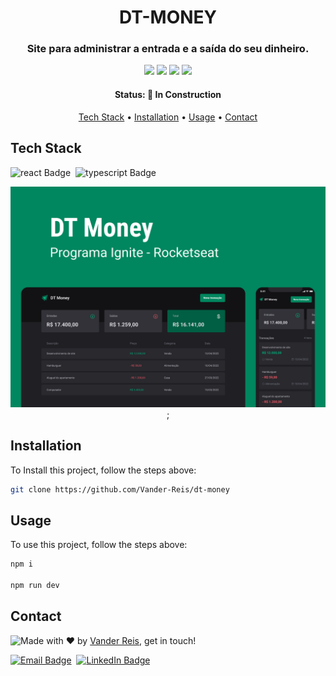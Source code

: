 <h1 align="center">
	DT-MONEY
</h1>

<h3 align="center">
	Site para administrar a entrada e a saída do seu dinheiro.
</h3>

<p align="center">
	<img src="https://img.shields.io/badge/PRs-welcome-brightgreen.svg?style=flat-square"/>
	<img src="https://img.shields.io/github/repo-size/Vander-Reis/dt-money?color=green"/>
	<img src="https://img.shields.io/github/last-commit/Vander-Reis/dt-money?color=green"/>
	<img src="https://img.shields.io/github/languages/count/Vander-Reis/dt-money?color=green"/>
</p>

<h4 align="center">
	Status: 🚧 In Construction
</h4>

<p align="center">
	<a href="#tech-stack">Tech Stack</a> •
	<a href="#installation">Installation</a> •
	<a href="#usage">Usage</a> • 
	<a href="#contact">Contact</a> 
</p>

## Tech Stack
<img src="https://img.shields.io/badge/React-05122A?style=flat&logo=react" alt="react Badge" height="25">&nbsp;
<img src="https://img.shields.io/badge/Typescript-05122A?style=flat&logo=typescript" alt="typescript Badge" height="25">&nbsp;

<div align="center"> 
    <img src="./src/assets/Capa.png">;
</div>

## Installation
To Install this project, follow the steps above:
```bash
git clone https://github.com/Vander-Reis/dt-money
```

## Usage
To use this project, follow the steps above:
```bash
npm i

npm run dev
```

## Contact
<img align="left" src="https://avatars.githubusercontent.com/Vander-Reis?size=100">

Made with ❤️ by [Vander Reis](https://github.com/Vander-Reis), get in touch!

<a href="mailto:vanderreis2017@outlook.com" target="_blank"><img src="https://img.shields.io/badge/Email-D14836?style=flat&logo=gmail&logoColor=white" alt="Email Badge" height="25"></a>&nbsp;
<a href="https://www.linkedin.com/in/vander-reis-044163201/" target="_blank"><img src="https://img.shields.io/badge/Linkedin-0077B5?style=flat&logo=linkedin&logoColor=white" alt="LinkedIn Badge" height="25"></a>&nbsp;

<br clear="left"/>

